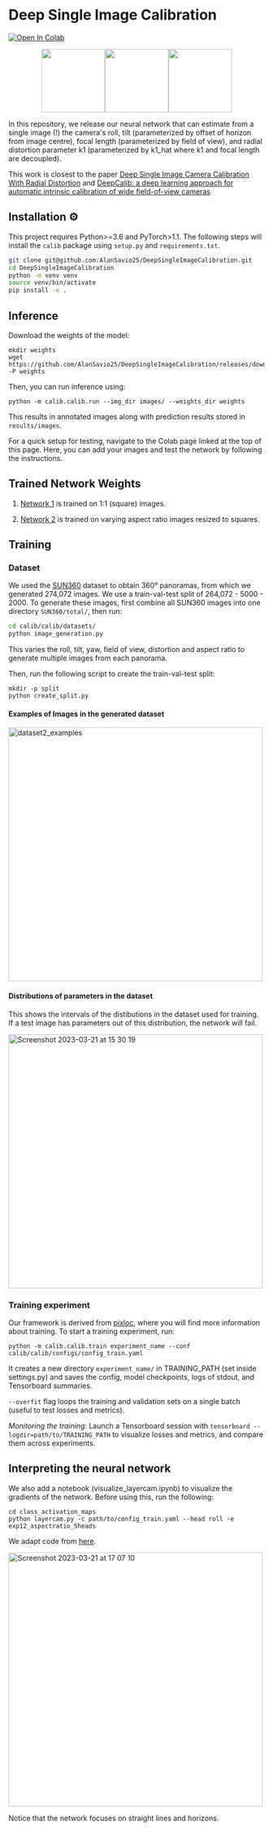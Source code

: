 # Deep Single Image Calibration
[![Open In Colab](https://colab.research.google.com/assets/colab-badge.svg)](https://colab.research.google.com/drive/1aqw2NQZsR7PP-rN55G7s9kI6shv1Qxtj)

<p align="center">
<img src="https://user-images.githubusercontent.com/30126243/230651370-de68f3c9-bd8e-4e21-8234-472e07d3f4a6.gif" width="125"/><img src="https://user-images.githubusercontent.com/30126243/230651374-d993b0a6-eac6-48c9-8468-1720c87236f6.gif" width="125"/><img src="https://user-images.githubusercontent.com/30126243/230651395-dbb3dfd2-ae15-44d9-aedf-51934e6a60bb.gif" width="125"/>
</p>



In this repository, we release our neural network that can estimate from a single image (!) the camera's roll, tilt (parameterized by offset of horizon from image centre), focal length (parameterized by field of view), and radial distortion parameter k1 (parameterized by k1_hat where k1 and focal length are decoupled).

This work is closest to the paper [Deep Single Image Camera Calibration With Radial Distortion](https://openaccess.thecvf.com/content_CVPR_2019/html/Lopez_Deep_Single_Image_Camera_Calibration_With_Radial_Distortion_CVPR_2019_paper.html) and 
[DeepCalib: a deep learning approach for automatic intrinsic calibration of wide field-of-view cameras](https://dl.acm.org/doi/10.1145/3278471.3278479)

## Installation ⚙️

This project requires Python>=3.6 and PyTorch>1.1. The following steps will install the `calib` package using `setup.py` and `requirements.txt`. 

```bash
git clone git@github.com:AlanSavio25/DeepSingleImageCalibration.git
cd DeepSingleImageCalibration
python -m venv venv
source venv/bin/activate
pip install -e .
```

## Inference

Download the weights of the model:
```
mkdir weights
wget https://github.com/AlanSavio25/DeepSingleImageCalibration/releases/download/v1/checkpoint_best.tar -P weights
```

Then, you can run inference using:

```
python -m calib.calib.run --img_dir images/ --weights_dir weights
```
This results in annotated images along with prediction results stored in `results/images`.

For a quick setup for testing, navigate to the Colab page linked at the top of this page. Here, you can add your images and test the network by following the instructions.

## Trained Network Weights

[comment]: <> ( Network 1 https://drive.google.com/drive/folders/1DKH6sJBr1WJlUo2kjhpTb8JddwyymcJB is trained to estimate 3 parameters: roll, rho, field of view.)

1. [Network 1](https://drive.google.com/drive/folders/1DKH6sJBr1WJlUo2kjhpTb8JddwyymcJB) is trained on 1:1 (square) images.

2. [Network 2](https://drive.google.com/drive/folders/1p5j6PRgmMseo3AolIOJnsPmZFFCpyHvF) is trained on varying aspect ratio images resized to squares.


## Training

### Dataset

We used the [SUN360](https://drive.google.com/drive/folders/1ooaYwvNuFd-iEEcmOQHpLunJEmo7b4NM) dataset to obtain 360° panoramas, from which we generated 274,072 images. We use a train-val-test split of 264,072 - 5000 - 2000. To generate these images, first combine all SUN360 images into one directory `SUN360/total/`, then run:

```bash
cd calib/calib/datasets/
python image_generation.py
```
This varies the roll, tilt, yaw, field of view, distortion and aspect ratio to generate multiple images from each panorama.

Then, run the following script to create the train-val-test split:

```
mkdir -p split
python create_split.py
```

#### Examples of Images in the generated dataset
<img align="center" width="500" alt="dataset2_examples" src="https://user-images.githubusercontent.com/30126243/226637738-0fa8b885-07e0-457e-95f1-c0668ade03c5.png">

#### Distributions of parameters in the dataset
This shows the intervals of the distibutions in the dataset used for training. If a test image has parameters out of this distribution, the network will fail.

<img width="500" alt="Screenshot 2023-03-21 at 15 30 19" src="https://user-images.githubusercontent.com/30126243/226638352-d9ebf5c9-e9f2-4848-a710-a2b82393f1bd.png">


### Training experiment

Our framework is derived from [pixloc](https://github.com/cvg/pixloc/tree/master/pixloc/pixlib), where you will find more information about training. To start a training experiment, run:

```
python -m calib.calib.train experiment_name --conf calib/calib/configs/config_train.yaml
```

It creates a new directory `experiment_name/` in TRAINING_PATH (set inside settings.py) and saves the config, model checkpoints, logs of stdout, and Tensorboard summaries.

`--overfit` flag loops the training and validation sets on a single batch (useful to test losses and metrics).

*Monitoring the training*: Launch a Tensorboard session with `tensorboard --logdir=path/to/TRAINING_PATH` to visualize losses and metrics, and compare them across experiments.

## Interpreting the neural network
We also add a notebook (visualize_layercam.ipynb) to visualize the gradients of the network. Before using this, run the following:

```
cd class_activation_maps
python layercam.py -c path/to/config_train.yaml --head roll -e exp12_aspectratio_5heads
```
We adapt code from [here](https://github.com/utkuozbulak/pytorch-cnn-visualizations).

<img width="500" alt="Screenshot 2023-03-21 at 17 07 10" src="https://user-images.githubusercontent.com/30126243/226669347-a263b86b-d76e-4ca5-b2a9-37746880f5ef.png">

Notice that the network focuses on straight lines and horizons.
